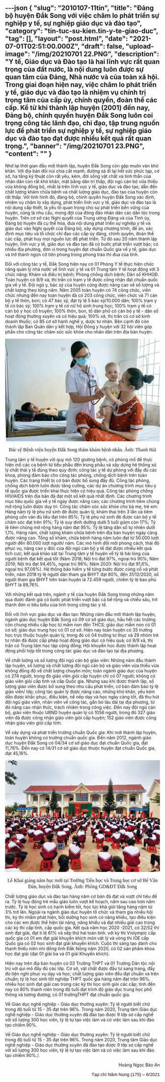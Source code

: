 ---json
{
    "slug": "2010107-11tin",
    "title": "Đảng bộ huyện Đắk Song với việc  chăm lo phát triển sự nghiệp y tế, sự nghiệp giáo dục và đào tạo",
    "category": "tin-tuc-su-kien.tin-y-te-giao-duc",
    "tag": [],
    "layout": "post.html",
    "date": "2021-07-01T02:51:00.000Z",
    "draft": false,
    "upload-image": "/img/20210701 22.PNG",
    "description": "Y tế, Giáo dục và Đào tạo là hai lĩnh vực rất quan trọng của đất nước, là nội dung luôn được sự quan tâm của Đảng, Nhà nước và của toàn xã hội. Trong giai đoạn hiện nay, việc chăm lo phát triển y tế, giáo dục và đào tạo là nhiệm vụ chính trị trọng tâm của cấp ủy, chính quyền, đoàn thể các cấp. Kể từ khi thành lập huyện (2001) đến nay, Đảng bộ, chính quyền huyện Đắk Song luôn coi trọng công tác lãnh đạo, chỉ đạo, tập trung nguồn lực để phát triển sự nghiệp y tế, sự nghiệp giáo dục và đào tạo đạt được nhiều kết quả rất quan trọng.",
    "banner": "/img/20210701 23.PNG",
    "__content__": ""
}
---
<p>Nhớ lại thời gian đầu mới th&agrave;nh lập, huyện Đắk Song c&ograve;n gặp mu&ocirc;n v&agrave;n kh&oacute; khăn. Với địa b&agrave;n đồi n&uacute;i chia cắt mạnh, đường s&aacute; đi lại hết sức phức tạp, cơ sở, hạ tầng kỹ thuật c&ograve;n rất yếu, k&eacute;m, đời sống vật chất v&agrave; tinh thần của nh&acirc;n d&acirc;n c&ograve;n rất kh&oacute; khăn, mặt bằng d&acirc;n tr&iacute; thấp, đội ngũ c&aacute;n bộ vừa thiếu vừa kh&ocirc;ng đồng bộ, nhất l&agrave; tr&ecirc;n lĩnh vực y tế, gi&aacute;o dục v&agrave; đ&agrave;o tạo, dẫn đến chất lượng kh&aacute;m chữa bệnh v&agrave; chất lượng gi&aacute;o dục, đ&agrave;o tạo của huyện c&ograve;n rất thấp. Với t&igrave;nh h&igrave;nh đ&oacute;, đảng bộ, ch&iacute;nh quyền huyện Đắk Song x&aacute;c định, nhiệm vụ chăm lo x&acirc;y dựng, ph&aacute;t triển lĩnh vực y tế, gi&aacute;o dục v&agrave; đ&agrave;o tạo l&agrave; nội dung cấp thiết, l&agrave; yếu tố quan trọng cho sự ph&aacute;t triển bền vững của huyện, cũng l&agrave; nhu cầu, mong đợi của đ&ocirc;ng đảo nh&acirc;n d&acirc;n c&aacute;c d&acirc;n tộc trong huyện. Tr&ecirc;n cơ sở c&aacute;c Nghị quyết của Trung ương Đảng v&agrave; của Tỉnh ủy, Đảng bộ huyện đ&atilde; cụ thể h&oacute;a, đưa nội dung ph&aacute;t triển sự nghiệp y tế v&agrave; gi&aacute;o dục v&agrave;o Nghị quyết của Đảng bộ, x&acirc;y dựng chương tr&igrave;nh, đề &aacute;n, x&aacute;c định mục ti&ecirc;u v&agrave; tổ chức chỉ đạo c&aacute;c cấp ủy đảng, ch&iacute;nh quyền, đo&agrave;n thể c&aacute;c cấp, ph&aacute;t huy mọi nguồn lực để ph&aacute;t triển. Từ đ&oacute; sau 20 năm th&agrave;nh lập huyện, lĩnh vực y tế, gi&aacute;o dục v&agrave; đ&agrave;o tạo đ&atilde; c&oacute; bước ph&aacute;t triển vượt bậc; c&oacute; nhiều địa phương, đơn vị trong huyện đạt chuẩn Quốc gia về y tế, gi&aacute;o dục v&agrave; trở th&agrave;nh ngọn cờ ti&ecirc;n phong trong phong tr&agrave;o thi đua của tỉnh.</p>

<p>Đối với c&ocirc;ng t&aacute;c y tế, Đắk Song hiện nay c&oacute; 01 Ph&ograve;ng Y tế thực hiện chức năng quản l&yacute; nh&agrave; nước về lĩnh vực y tế v&agrave; 01 Trung t&acirc;m Y tế hoạt động với 3 chức năng: Kh&aacute;m v&agrave; điều trị bệnh; Ph&ograve;ng chống dịch bệnh; D&acirc;n số KHHGĐ. To&agrave;n huyện c&oacute; 9/9 x&atilde;, thị trấn c&oacute; trạm y tế được c&ocirc;ng nhận đạt chuẩn quốc gia về y tế. Đội ngũ y, b&aacute;c sỹ của huyện cũng được n&acirc;ng cao về số lượng v&agrave; chất lượng theo từng năm. Năm 2005 to&agrave;n huyện c&oacute; 74 c&ocirc;ng chức, vi&ecirc;n chức nhưng đến nay to&agrave;n huyện đ&atilde; c&oacute; 203 c&ocirc;ng chức, vi&ecirc;n chức v&agrave; 71 c&aacute;n bộ y tế th&ocirc;n, bon; c&oacute; 47 b&aacute;c sỹ, đạt tỷ lệ 5 b&aacute;c sỹ/10.000 d&acirc;n; 100% trạm y tế c&oacute; b&aacute;c sỹ; 100% trạm y tế c&oacute; nữ hộ sinh trung học; 100% trạm y tế c&oacute; c&aacute;n bộ y học cổ truyền; 100% th&ocirc;n, bon, tổ d&acirc;n phố c&oacute; c&aacute;n bộ y tế - d&acirc;n số hoạt động thường xuy&ecirc;n v&agrave; c&oacute; hiệu quả; 100% x&atilde;, thị trấn c&oacute; cơ sở kinh doanh thuốc; c&oacute; 85 cơ sở h&agrave;nh nghề y, dược tư nh&acirc;n. B&ecirc;n cạnh đ&oacute; c&ograve;n th&agrave;nh lập Ban Qu&acirc;n d&acirc;n y kết hợp, Hội Đ&ocirc;ng y huyện với 32 hội vi&ecirc;n g&oacute;p phần cho c&ocirc;ng t&aacute;c chăm s&oacute;c sức khỏe cho nh&acirc;n d&acirc;n tr&ecirc;n địa b&agrave;n huyện.</p>

<p style="text-align:center"><img alt="" src="/img/20210701 22.PNG" /></p>

<p style="text-align:center"><span style="font-size:12.0pt"><span style="font-family:&quot;Times New Roman&quot;,serif">B&aacute;c sỹ Bệnh viện huyện Đắk Song thăm kh&aacute;m bệnh nh&acirc;n. Ảnh: Thanh Hải</span></span></p>

<p>Trung t&acirc;m y tế huyện với quy m&ocirc; 120 giường bệnh, c&oacute; ph&ograve;ng mổ để thực hiện mổ c&aacute;c ca bệnh từ tiểu phẫu đến trung phẫu v&agrave; x&acirc;y dựng hệ thống xử l&yacute; chất thải y tế đ&uacute;ng theo quy định; c&ocirc;ng t&aacute;c y tế dự ph&ograve;ng với đầy đủ c&aacute;c khoa, ph&ograve;ng đảm bảo cho c&ocirc;ng t&aacute;c ph&ograve;ng, chống dịch bệnh tr&ecirc;n to&agrave;n huyện. C&aacute;c trang thiết bị cơ bản được bổ sung đầy đủ. C&ocirc;ng t&aacute;c ph&ograve;ng, chống dịch bệnh lu&ocirc;n được tăng cường, c&aacute;c dự &aacute;n chương tr&igrave;nh mục ti&ecirc;u y tế quốc gia được triển khai thực hiện c&oacute; hiệu quả. C&ocirc;ng t&aacute;c ph&ograve;ng chống HIV/AIDS tr&ecirc;n địa b&agrave;n đ&atilde; đạt một số kết quả nhất định. C&aacute;c chương tr&igrave;nh mục ti&ecirc;u quốc gia về y tế ng&agrave;y được n&acirc;ng cao; c&aacute;c chương tr&igrave;nh ti&ecirc;m chủng mở rộng lu&ocirc;n được duy tr&igrave;. C&ocirc;ng t&aacute;c chăm s&oacute;c sức khỏe cho b&agrave; mẹ, trẻ em: H&agrave;ng năm tỷ lệ phụ nữ sinh đẻ được quản l&yacute;, kh&aacute;m thai tr&ecirc;n 3 lần v&agrave; ti&ecirc;m ph&ograve;ng uốn v&aacute;n đủ liều đạt tr&ecirc;n 85%; Tỷ lệ phụ nữ sinh đẻ được c&aacute;n bộ y tế chăm s&oacute;c đạt tr&ecirc;n 91%; Tỷ lệ suy dinh dưỡng dưới 5 tuổi giảm c&ograve;n 17%; Tỷ lệ ti&ecirc;m chủng mở rộng h&agrave;ng năm đạt 95%; Tỷ lệ tăng d&acirc;n số tự nhi&ecirc;n dưới 1,1%. H&agrave;ng năm, chất lượng kh&aacute;m chữa bệnh tr&ecirc;n địa b&agrave;n huyện ng&agrave;y c&agrave;ng được n&acirc;ng cao. Tổng số kh&aacute;m, chữa bệnh h&agrave;ng năm lu&ocirc;n đạt từ 50.000 lượt người đến 80.000 lượt người/ năm. C&aacute;c m&ocirc; h&igrave;nh đổi mới phong c&aacute;ch, th&aacute;i độ phục vụ, n&acirc;ng cao y đức của đội ngũ c&aacute;n bộ y tế đạt được nhiều kết quả t&iacute;ch cực; kết quả khảo s&aacute;t tại Trung t&acirc;m y tế huyện về tỷ lệ h&agrave;i l&ograve;ng của người bệnh đạt kết quả tốt (Năm 2018; Nội tr&uacute; đạt 97%, ngoại tr&uacute; 90%; Năm 2019; Nội tr&uacute; đạt 94,45%, ngoại tr&uacute; 96%; Năm 2020: Nội tr&uacute; đạt 91,6%, ngoại tr&uacute; 97,08%). Hệ thống bảo hiểm y tế từng bước được củng cố v&agrave; ph&aacute;t triển, năm 2018 tỷ lệ người d&acirc;n tham gia BHYT đạt 80%, đến 31/12/2020, số người tham gia BHYT tr&ecirc;n to&agrave;n huyện l&agrave; 72.459 người, chiếm tỷ lệ bao phủ BHYT l&agrave; 89,76%.</p>

<p>Với những kết quả tr&ecirc;n, ng&agrave;nh y tế của huyện Đắk Song trong những năm qua được đ&aacute;nh gi&aacute; c&oacute; bước ph&aacute;t triển vượt bậc cả bề rộng v&agrave; chiều s&acirc;u, trở th&agrave;nh đơn vị ti&ecirc;u biểu của tỉnh trong c&ocirc;ng t&aacute;c y tế.</p>

<p>Đối với lĩnh vực gi&aacute;o dục v&agrave; đ&agrave;o tạo: Những năm đầu mới th&agrave;nh lập huyện, ng&agrave;nh gi&aacute;o dục huyện Đắk Song c&oacute; 09 cơ sở gi&aacute;o dục, hầu hết c&aacute;c trường c&ograve;n chung nhiều cấp học từ mầm non đến THCS; gi&aacute;o dục mầm non c&oacute; 01 cơ sở; gi&aacute;o dục trung học c&oacute; 01 cơ sở. Hiện nay to&agrave;n huyện c&oacute; 35 trường học trực thuộc huyện quản l&yacute;, trong đ&oacute; c&oacute; 04 trường tư thục v&agrave; 29 nh&oacute;m trẻ tư nh&acirc;n đ&atilde; được cấp ph&eacute;p hoạt động gi&aacute;o dục c&oacute; hiệu quả; c&oacute; 9/9 x&atilde;, thị trấn c&oacute; Trung t&acirc;m học tập cộng đồng; Hội khuyến học được th&agrave;nh lập hoạt động phối hợp tốt trong c&ocirc;ng t&aacute;c gi&aacute;o dục v&agrave; đ&agrave;o tạo tại địa phương.</p>

<p>Về chất lượng v&agrave; số lượng đội ngũ c&aacute;n bộ gi&aacute;o vi&ecirc;n: Những năm đầu th&agrave;nh lập huyện, số lượng v&agrave; chất lượng đội ngũ c&aacute;n bộ v&agrave; gi&aacute;o vi&ecirc;n vừa thiếu vừa kh&ocirc;ng đồng độ về chất lượng chuy&ecirc;n m&ocirc;n; to&agrave;n ng&agrave;nh gi&aacute;o dục của huyện c&oacute; 274 người, trong đ&oacute; gi&aacute;o vi&ecirc;n giỏi cấp huyện chỉ c&oacute; 07 người; kh&ocirc;ng c&oacute; gi&aacute;o vi&ecirc;n giỏi cấp tỉnh v&agrave; cấp Quốc gia. Nhưng sau khi được th&agrave;nh lập, số lượng gi&aacute;o vi&ecirc;n được bổ sung theo nhu cầu ph&aacute;t triển, cơ bản đảm bảo tỷ lệ gi&aacute;o vi&ecirc;n/ lớp; c&ocirc;ng t&aacute;c quản l&yacute; được n&acirc;ng cao, những kh&oacute; khăn, yếu k&eacute;m dần được khắc phục, điều kiện, nề nếp dạy v&agrave; học ng&agrave;y c&agrave;ng tốt, đ&atilde; thu h&uacute;t đội ngũ gi&aacute;o vi&ecirc;n, nh&acirc;n vi&ecirc;n về c&ocirc;ng t&aacute;c, gắn b&oacute; l&acirc;u d&agrave;i tại địa phương, từ đ&oacute; n&acirc;ng cao nhận thức, tr&aacute;ch nhiệm trong c&ocirc;ng việc. Đến nay đội ngũ c&aacute;n bộ, gi&aacute;o vi&ecirc;n thuộc UBND huyện quản l&yacute; c&oacute; 1056 người, trong đ&oacute; 327 gi&aacute;o vi&ecirc;n đ&atilde; được c&ocirc;ng nhận gi&aacute;o vi&ecirc;n giỏi cấp huyện; 152 gi&aacute;o vi&ecirc;n được c&ocirc;ng nhận gi&aacute;o vi&ecirc;n giỏi cấp tỉnh.</p>

<p>Về x&acirc;y dựng v&agrave; ph&aacute;t triển trường chuẩn Quốc gia: Khi mới th&agrave;nh lập huyện, to&agrave;n huyện kh&ocirc;ng c&oacute; trường chuẩn quốc gia. Đến năm 2012, ng&agrave;nh gi&aacute;o dục huyện Đắk Song c&oacute; 04/34 cơ sở gi&aacute;o dục đạt chuẩn Quốc gia, đạt 11,76%. Đến nay c&oacute; 14/31 cơ sở gi&aacute;o dục thuộc huyện đạt chuẩn Quốc gia, đạt 45,16%.</p>

<p style="text-align:center"><img alt="" src="/img/20210701 23.PNG" /></p>

<p style="text-align:center"><span style="font-size:12.0pt"><span style="font-family:&quot;Times New Roman&quot;,serif">Lễ Khai giảng năm học mới tại Trường Tiểu học v&agrave; Trung học cơ sở Bế Văn Đ&agrave;n, huyện Đắk Song. Ảnh: Ph&ograve;ng GD&amp;ĐT Đắk Song</span></span></p>

<p>Chất lượng gi&aacute;o dục v&agrave; đ&agrave;o tạo h&agrave;ng năm cơ bản đ&atilde; đạt v&agrave; vượt chỉ ti&ecirc;u đề ra. Tỷ lệ huy động trẻ mẫu gi&aacute;o lu&ocirc;n vượt kế hoạch, năm sau cao hơn năm trước. Tỷ lệ học sinh c&oacute; hạnh kiểm tốt, học lực khá giỏi tăng h&agrave;ng năm từ 3% trở l&ecirc;n. Ngo&agrave;i ra ng&agrave;nh gi&aacute;o dục huyện tổ chức v&agrave; tham gia nhiều hội thi, kỳ thi nhằm ph&aacute;t hiện, bồi dưỡng học sinh c&oacute; năng khiếu, tạo điều kiện cho c&aacute;c em được thể hiện t&agrave;i năng, năng khiếu v&agrave; đạt nhiều giải cao trong c&aacute;c kỳ thi cấp tỉnh, cấp quốc gia. Kết quả năm học 2020 -2021, c&oacute; 32/52 th&iacute; sinh đạt giải, đạt tỉ lệ 61% v&agrave; xếp thứ hai to&agrave;n tỉnh. với kỳ thi Violympic cấp quốc gia c&oacute; 01 em đạt giải khuyến kh&iacute;ch m&ocirc;n vật l&yacute; v&agrave; v&ograve;ng thi IOE cấp Quốc gia c&oacute; 02 học sinh đạt giải khuyến kh&iacute;ch. Cuộc thi s&aacute;ng tạo d&agrave;nh cho thanh thiếu ni&ecirc;n nhi đồng tỉnh Đắk N&ocirc;ng năm 2020, c&oacute; 02 sản phẩm khoa học đạt giải (đạt 01 giải ba v&agrave; 01 giải Khuyến kh&iacute;ch).</p>

<p>Hiện nay tr&ecirc;n địa b&agrave;n huyện c&oacute; 03 Trường THPT v&agrave; 01 Trường D&acirc;n tộc nội tr&uacute; với qui m&ocirc; đầy đủ c&aacute;c lớp. Cơ sở, vật chất được đầu tư sang trang, đầy đủ tiện nghi phục vụ dạy v&agrave; học; chất lượng gi&aacute;o vi&ecirc;n đều đạt chuẩn v&agrave; tr&ecirc;n chuẩn; tỷ lệ học sinh tốt nghiệp THPT quốc gia h&agrave;ng năm đạt tr&ecirc;n 96%, nhiều học sinh đạt giải cao trong c&aacute;c kỳ thi học sinh giỏi c&aacute;c cấp; t&iacute;nh đến nay c&oacute; 80% thanh ni&ecirc;n trong độ tuổi đạt tr&igrave;nh độ gi&aacute;o dục trung học phổ th&ocirc;ng v&agrave; tương đương; c&oacute; 01 trườngTHPT đạt chuẩn quốc gia.</p>

<p>Về Gi&aacute;o dục nghề nghiệp - Gi&aacute;o dục thường xuy&ecirc;n: Tỷ lệ người biết chữ trong độ tuổi từ 15 - 35 đạt tr&ecirc;n 96%. Trong năm 2020, Trung t&acirc;m Gi&aacute;o dục nghề nghiệp - Gi&aacute;o dục thường xuy&ecirc;n đ&atilde; đ&agrave;o tạo được 9 lớp sơ cấp nghề với số lượng 300 học vi&ecirc;n, tỷ lệ tự tạo việc l&agrave;m v&agrave; c&oacute; việc l&agrave;m sau khi đ&agrave;o tạo chiếm 90%.</p>

<p>Về Gi&aacute;o dục nghề nghiệp - Gi&aacute;o dục thường xuy&ecirc;n: Tỷ lệ người biết chữ trong độ tuổi từ 15 - 35 đạt tr&ecirc;n 96%. Trong năm 2020, Trung t&acirc;m Gi&aacute;o dục nghề nghiệp - Gi&aacute;o dục thường xuy&ecirc;n đ&atilde; đ&agrave;o tạo được 9 lớp sơ cấp nghề với số lượng 300 học vi&ecirc;n, tỷ lệ tự tạo việc l&agrave;m v&agrave; c&oacute; việc l&agrave;m sau khi đ&agrave;o tạo chiếm 90%./.</p>

<p style="text-align:right">Ho&agrave;ng Ngọc Bảo An</p>

<p style="text-align:right"><span style="font-size:11.0pt"><span style="font-family:&quot;Calibri&quot;,sans-serif">Tạp ch&iacute; N&acirc;m Nung (175) &ndash; 6/2021</span></span></p>
